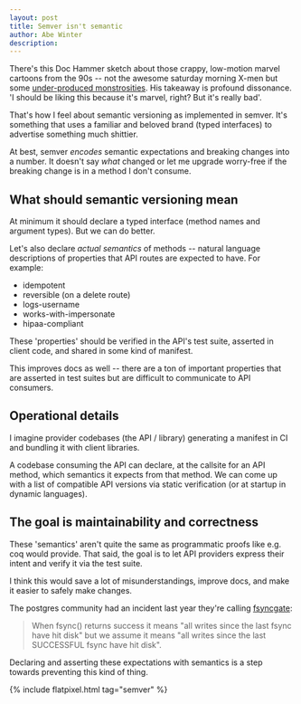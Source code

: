 ```yaml
---
layout: post
title: Semver isn't semantic
author: Abe Winter
description: 
---
```


<style>
blockquote {font-style: normal; letter-spacing: normal;}
</style>

There's this Doc Hammer sketch about those crappy, low-motion marvel cartoons from the 90s -- not the awesome saturday morning X-men but some [under-produced monstrosities](https://io9.gizmodo.com/there-was-a-time-when-iron-man-sucked-so-bad-he-couldn-457966983). His takeaway is profound dissonance. 'I should be liking this because it's marvel, right? But it's really bad'.

That's how I feel about semantic versioning as implemented in semver. It's something that uses a familiar and beloved brand (typed interfaces) to advertise something much shittier.

At best, semver *encodes* semantic expectations and breaking changes into a number. It doesn't say *what* changed or let me upgrade worry-free if the breaking change is in a method I don't consume.

## What should semantic versioning mean

At minimum it should declare a typed interface (method names and argument types). But we can do better.

Let's also declare *actual semantics* of methods -- natural language descriptions of properties that API routes are expected to have. For example:

* idempotent
* reversible (on a delete route)
* logs-username
* works-with-impersonate
* hipaa-compliant

These 'properties' should be verified in the API's test suite, asserted in client code, and shared in some kind of manifest.

This improves docs as well -- there are a ton of important properties that are asserted in test suites but are difficult to communicate to API consumers.

## Operational details

I imagine provider codebases (the API / library) generating a manifest in CI and bundling it with client libraries.

A codebase consuming the API can declare, at the callsite for an API method, which semantics it expects from that method. We can come up with a list of compatible API versions via static verification (or at startup in dynamic languages).

## The goal is maintainability and correctness

These 'semantics' aren't quite the same as programmatic proofs like e.g. coq would provide. That said, the goal is to let API providers express their intent and verify it via the test suite.

I think this would save a lot of misunderstandings, improve docs, and make it easier to safely make changes.

The postgres community had an incident last year they're calling [fsyncgate](https://www.postgresql.org/message-id/flat/CAMsr%2BYHh%2B5Oq4xziwwoEfhoTZgr07vdGG%2Bhu%3D1adXx59aTeaoQ%40mail.gmail.com):

> When fsync() returns success it means "all writes since the
last fsync have hit disk" but we assume it means "all writes since the last
SUCCESSFUL fsync have hit disk".

Declaring and asserting these expectations with semantics is a step towards preventing this kind of thing.

{% include flatpixel.html tag="semver" %}
